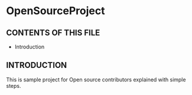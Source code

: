 # OpenSourceProject

CONTENTS OF THIS FILE
---------------------

 * Introduction


INTRODUCTION
------------
This is sample project for Open source contributors explained with simple steps.

